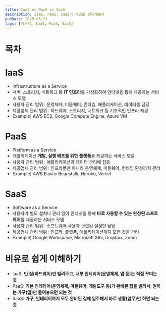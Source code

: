 ```yaml
---
title: IaaS vs PaaS vs SaaS
description: IaaS, PaaS, SaaS의 개념을 정리해보자
pubDate: 2025-05-23
tags: [리서치, IaaS, PaaS, SaaS]
---
```


# 목차

# IaaS

- Infrastructure as a Service
- 서버, 스토리지, 네트워크 등 **IT 인프라**를 가상화하여 인터넷을 통해 제공하는 서비스 모델
- 사용자 관리 범위 : 운영체제, 미들웨어, 런타임, 애플리케이션, 데이터를 담당
- 제공업체 관리 범위 : 하드웨어, 스토리지, 네트워크 등 기초적인 인프라 제공
- Example) AWS EC2, Google Compute Engine, Azure VM

# PaaS

- Platform as a Service
- 애플리케이션 **개발, 실행 배포를 위한 플랫폼**을 제공하는 서비스 모델
- 사용자 관리 범위 : 애플리케이션과 데이터 관리에 집중
- 제공업체 관리 범위 : 인프라뿐만 아니라 운영체제, 미들웨어, 런타임 환경까지 관리
- Example) AWS Elastic Beanstalk, Heroku, Vercel

# SaaS

- Software as a Service
- 사용자가 별도 설치나 관리 없이 인터넷을 통해 **바로 사용할 수 있는 완성된 소프트웨어**를 제공하는 서비스 모델
- 사용자 관리 범위 : 소프트웨어 사용과 관련된 설정만 담당
- 제공업체 관리 범위 : 인프라, 플랫폼, 애플리케이션까지 모든 것을 관리
- Example) Google Workspace, Microsoft 365, Dropbox, Zoom

# 비유로 쉽게 이해하기

- IaaS: **빈 집(하드웨어)만 빌려주고, 내부 인테리어(운영체제, 앱 등)는 직접 꾸미는 것**
- PaaS: **기본 인테리어(운영체제, 미들웨어, 개발도구 등)가 완비된 집을 빌려서, 원하는 가구(앱)만 들여놓으면 되는 것**
- SaaS: **가구, 인테리어까지 모두 완비된 집에 입주해서 바로 생활(업무)만 하면 되는 것**